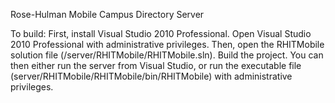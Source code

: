 Rose-Hulman Mobile Campus Directory Server

To build:
First, install Visual Studio 2010 Professional.
Open Visual Studio 2010 Professional with administrative privileges.
Then, open the RHITMobile solution file (/server/RHITMobile/RHITMobile.sln).
Build the project.
You can then either run the server from Visual Studio, or run the executable file (server/RHITMobile/RHITMobile/bin/RHITMobile) with administrative privileges.